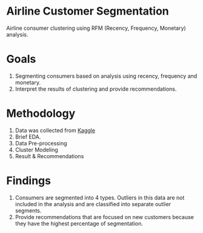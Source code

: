 # Airline Customer Segmentation
Airline consumer clustering using RFM (Recency, Frequency, Monetary) analysis.

# Goals
1. Segmenting consumers based on analysis using recency, frequency and monetary.
2. Interpret the results of clustering and provide recommendations.

# Methodology
1. Data was collected from [Kaggle](https://www.kaggle.com/competitions/sa-customer-segmentation/data?select=flight_train.csv)
2. Brief EDA.
3. Data Pre-processing
4. Cluster Modeling
5. Result & Recommendations

# Findings
1. Consumers are segmented into 4 types. Outliers in this data are not included in the analysis and are classified into separate outlier segments.
2. Provide recommendations that are focused on new customers because they have the highest percentage of segmentation.
